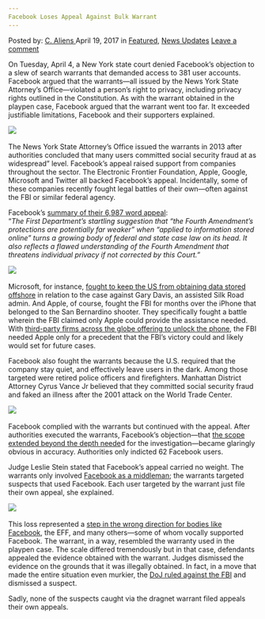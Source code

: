 ```yaml
---
Facebook Loses Appeal Against Bulk Warrant
---
```

<article class="post-listing post-19266 post type-post status-publish format-standard has-post-thumbnail hentry  tag-appeal tag-bulk tag-loses tag-warrant">
    <div class="post-inner">
        <span>Posted by: <a href="https://www.deepdotweb.com/author/caliens/" title="">C. Aliens </a></span>
    <span>April 19, 2017</span>
    <span>in <a href="https://www.deepdotweb.com/category/deepdot-news/" rel="category tag">Featured</a>, <a href="https://www.deepdotweb.com/category/news-updates/" rel="category tag">News Updates</a></span>
    <span><a href="https://www.deepdotweb.com/2017/04/19/facebook-loses-appeal-bulk-warrant/#respond">Leave a comment</a></span>
    </p>
    <div class="clear"></div>
    <div class="entry">
    <p>On Tuesday, April 4, a New York state court denied Facebook&#8217;s objection to a slew of search warrants that demanded access to 381 user accounts. Facebook argued that the warrants—all issued by the News York State Attorney&#8217;s Office—violated a person&#8217;s right to privacy, including privacy rights outlined in the Constitution. As with the warrant obtained in the playpen case, Facebook argued that the warrant went too far. It exceeded justifiable limitations, Facebook and their supporters explained.</p>
    <p><img class="wp-image-19276 aligncenter" src="/imgs/2017/04/word-image-66.png" srcset="/imgs/2017/04/word-image-66.png 777w, /imgs/2017/04/word-image-66-300x165.png 300w" sizes="(max-width: 777px) 100vw, 777px" /></p>
    <p>The News York State Attorney&#8217;s Office issued the warrants in 2013 after authorities concluded that many users committed social security fraud at as widespread&#8221; level. Facebook&#8217;s appeal raised support from companies throughout the sector. The Electronic Frontier Foundation, Apple, Google, Microsoft and Twitter all backed Facebook&#8217;s appeal. Incidentally, some of these companies recently fought legal battles of their own—often against the FBI or similar federal agency.</p>
    <p>Facebook&#8217;s <a href="https://www.scribd.com/document/336481662/In-Re-381-Warrants-Directed-to-Facebook-Inc">summary of their 6,987 word appeal</a>:<br />
    “<em>The First Department’s startling suggestion that “the Fourth Amendment’s protections are potentially far weaker” when “applied to information stored online” turns a growing body of federal and state case law on its head. It also reflects a flawed understanding of the Fourth Amendment that threatens individual privacy if not corrected by this Court.”</em></p>
    <p><img class="wp-image-19277 aligncenter" src="/imgs/2017/04/word-image-67.png" srcset="/imgs/2017/04/word-image-67.png 866w, /imgs/2017/04/word-image-67-300x102.png 300w" sizes="(max-width: 866px) 100vw, 866px" /></p>
    <p>Microsoft, for instance, <a href="https://www.deepdotweb.com/2016/07/21/court-rules-government-cant-access-international-data/">fought to keep the US from obtaining data stored offshore</a> in relation to the case against Gary Davis, an assisted Silk Road admin. And Apple, of course, fought the FBI for months over the iPhone that belonged to the San Bernardino shooter. They specifically fought a battle wherein the FBI claimed only Apple could provide the assistance needed. With <a href="https://www.deepdotweb.com/2016/11/08/israeli-security-company-can-crack-iphone-encryption-works-fbi/">third-party firms across the globe offering to unlock the phone</a>, the FBI needed Apple only for a precedent that the FBI&#8217;s victory could and likely would set for future cases.</p>
    <p>Facebook also fought the warrants because the U.S. required that the company stay quiet, and effectively leave users in the dark. Among those targeted were retired police officers and firefighters. Manhattan District Attorney Cyrus Vance Jr believed that they committed social security fraud and faked an illness after the 2001 attack on the World Trade Center.</p>
    <p><img class="wp-image-19278 aligncenter" src="/imgs/2017/04/word-image-68.png" srcset="/imgs/2017/04/word-image-68.png 767w, /imgs/2017/04/word-image-68-300x193.png 300w" sizes="(max-width: 767px) 100vw, 767px" /></p>
    <p>Facebook complied with the warrants but continued with the appeal. After authorities executed the warrants, Facebook&#8217;s objection—that <a href="https://www.deepdotweb.com/tag/playpen/">the scope extended beyond the depth neede</a>d for the investigation—became glaringly obvious in accuracy. Authorities only indicted 62 Facebook users.</p>
    <p>Judge Leslie Stein stated that Facebook’s appeal carried no weight. The warrants only involved <a href="https://www.facebook.com/safety/groups/law/guidelines">Facebook as a middleman</a>; the warrants targeted suspects that used Facebook. Each user targeted by the warrant just file their own appeal, she explained.</p>
    <p><img class="wp-image-19279 aligncenter" src="/imgs/2017/04/word-image-69.png" srcset="/imgs/2017/04/word-image-69.png 998w, /imgs/2017/04/word-image-69-300x121.png 300w, /imgs/2017/04/word-image-69-995x402.png 995w" sizes="(max-width: 998px) 100vw, 998px" /></p>
    <p>This loss represented a <a href="https://m.facebook.com/notes/facebook-security/fighting-bulk-search-warrants-in-court/10152121987090766/">step in the wrong direction for bodies like Facebook</a>, the EFF, and many others—some of whom vocally supported Facebook. The warrant, in a way, resembled the warranty used in the playpen case. The scale differed tremendously but in that case, defendants appealed the evidence obtained with the warrant. Judges dismissed the evidence on the grounds that it was illegally obtained. In fact, in a move that made the entire situation even murkier, the <a href="https://www.deepdotweb.com/2017/03/24/doj-drops-child-porn-charges-keep-tor-exploit-confidential/">DoJ ruled against the FBI</a> and dismissed a suspect.</p>
    <p>Sadly, none of the suspects caught via the dragnet warrant filed appeals their own appeals.</p>
    </div>
    <span style="display:none"><a href="https://www.deepdotweb.com/tag/appeal/" rel="tag">appeal</a> <a href="https://www.deepdotweb.com/tag/bulk/" rel="tag">bulk</a> <a href="https://www.deepdotweb.com/tag/facebook/" rel="tag">facebook</a> <a href="https://www.deepdotweb.com/tag/loses/" rel="tag">loses</a> <a href="https://www.deepdotweb.com/tag/warrant/" rel="tag">warrant</a></span> <span style="display:none" class="updated">2017-04-19</span>
    <div style="display:none" class="vcard author" itemprop="author" itemscope itemtype="http://schema.org/Person"><strong class="fn" itemprop="name"><a href="https://www.deepdotweb.com/author/caliens/" title="Posts by C. Aliens" rel="author">C. Aliens</a></strong></div>
    </div>
</article>

